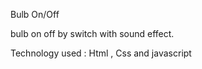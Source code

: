 Bulb On/Off


bulb on off by switch with sound effect.


Technology used : Html , Css and javascript 
